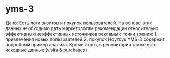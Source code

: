 # yms-3
Дано:  Есть логи визитов и покупок пользователей. На основе этих данных необходимо дать маркетологам рекомендации относительно эффективных/неэффективных источников рекламы с точки зрения:  1. привлечения новых пользователей 2. покупок   Ноутбук YMS-3 содержит подробный пример анализа. Кроме этого, в репозитории также есть исходные данные (visits &amp; purchases)

